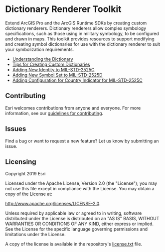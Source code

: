 # Dictionary Renderer Toolkit
Extend ArcGIS Pro and the ArcGIS Runtime SDKs by creating custom dictionary renderers. Dictionary renderers allow complex symbology specifications, such as those using in military symbology, to be configured and drawn in maps. This toolkit provides resources to support modifying and creating symbol dictionaries for use with the dictionary renderer to suit your symbolization requirements.

* [Understanding the Dictionary](/docs/understanding-the-dictionary.md)
* [Tips for Creating Custom Dictionaries](/docs/tips-for-creating-custom-dictionaries.md)
* [Adding New Identity to MIL-STD-2525C](/docs/adding-a-new-identity-to-MIL-2525C.md)
* [Adding New Symbol Set to MIL-STD-2525D](/docs/adding-a-new-symbol-set-to-MIL-STD-2525D.md)
* [Adding Configuration for Country Indicator for MIL-STD-2525C](/docs/adding-a-configuration-for-country-indicator-for-MIL-STD-2525C.md)

## Contributing

Esri welcomes contributions from anyone and everyone. For more information, see our [guidelines for contributing](https://github.com/esri/contributing).

## Issues
Find a bug or want to request a new feature? Let us know by submitting an issue.

## Licensing
Copyright 2019 Esri

Licensed under the Apache License, Version 2.0 (the "License"); you may not use this file except in compliance with the License. You may obtain a copy of the License at:

http://www.apache.org/licenses/LICENSE-2.0.

Unless required by applicable law or agreed to in writing, software distributed under the License is distributed on an "AS IS" BASIS, WITHOUT WARRANTIES OR CONDITIONS OF ANY KIND, either express or implied. See the License for the specific language governing permissions and limitations under the License.

A copy of the license is available in the repository's [license.txt](LICENSE.txt) file.